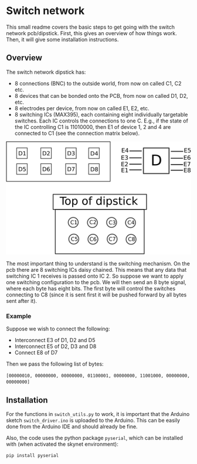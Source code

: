 # Switch network

This small readme covers the basic steps to get going with the
switch network pcb/dipstick. First, this gives an overview of how things
work. Then, it will give some installation instructions.

## Overview

The switch network dipstick has:

+ 8 connections (BNC) to the outside world, from now on called C1, C2
  etc.
+ 8 devices that can be bonded onto the PCB, from now on called D1, D2, 
  etc.
+ 8 electrodes per device, from now on called E1, E2, etc.
+ 8 switching ICs (MAX395), each containing eight individually targetable
  switches. Each IC controls the connections to one C. E.g., if the 
  state of the IC controlling C1 is 11010000, then E1 of device
  1, 2 and 4 are connected to C1 (see the connection matrix below).

![alt text](./pcb_schematic.svg "Connections schematic")

The most important thing to understand is the switching mechanism. On 
the pcb there are 8 switching ICs daisy chained. This means that any 
data that switching IC 1 receives is passed onto IC 2.
So suppose we want to apply one switching configuration to the pcb.
We will then send an 8 byte signal, where each byte has eight bits.
The first byte will control the switches connecting to C8 (since it is
sent first it will be pushed forward by all bytes sent after it).

### Example

Suppose we wish to connect the following:

+ Interconnect E3 of D1, D2 and D5
+ Interconnect E5 of D2, D3 and D8
+ Connect E8 of D7

Then we pass the following list of bytes:

`[00000010, 00000000, 00000000, 01100001, 00000000, 11001000, 00000000,
 00000000]`

## Installation

For the functions in `switch_utils.py` to work, it is important that
the Arduino sketch `switch_driver.ino` is uploaded to the Arduino.
This can be easily done from the Arduino IDE and should already be
fine. 

Also, the code uses the python package `pyserial`, which can be installed
with (when activated the skynet environment):

```
pip install pyserial
```
